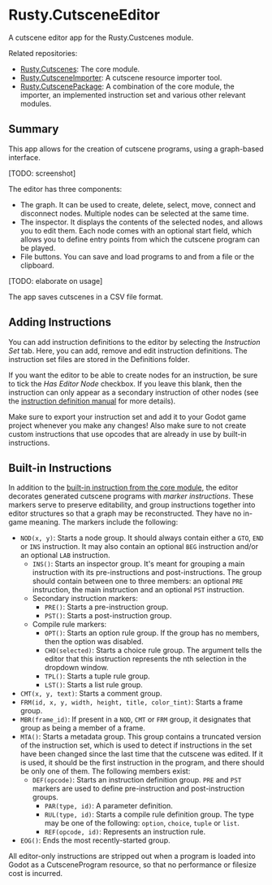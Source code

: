 # Rusty.CutsceneEditor
A cutscene editor app for the Rusty.Custcenes module.

Related repositories:
- [Rusty.Cutscenes](https://github.com/RustyRoboticsBV/Rusty.Cutscenes): The core module.
- [Rusty.CutsceneImporter](https://github.com/RustyRoboticsBV/Rusty.CutsceneImporter): A cutscene resource importer tool.
- [Rusty.CutscenePackage](https://github.com/RustyRoboticsBV/Rusty.CutscenePackage): A combination of the core module, the importer, an implemented instruction set and various other relevant modules.

## Summary
This app allows for the creation of cutscene programs, using a graph-based interface.

[TODO: screenshot]

The editor has three components:
- The graph. It can be used to create, delete, select, move, connect and disconnect nodes. Multiple nodes can be selected at the same time.
- The inspector. It displays the contents of the selected nodes, and allows you to edit them. Each node comes with an optional start field, which allows you to define entry points from which the cutscene program can be played.
- File buttons. You can save and load programs to and from a file or the clipboard.

[TODO: elaborate on usage]

The app saves cutscenes in a CSV file format.

## Adding Instructions
You can add instruction definitions to the editor by selecting the *Instruction Set* tab. Here, you can add, remove and edit instruction definitions. The instruction set files are stored in the Definitions folder.

If you want the editor to be able to create nodes for an instruction, be sure to tick the *Has Editor Node* checkbox. If you leave this blank, then the instruction can only appear as a secondary instruction of other nodes (see the [instruction definition manual](https://github.com/RustyRoboticsBV/Rusty.Cutscenes/Documentation/InstructionDefinitions.md) for more details).

Make sure to export your instruction set and add it to your Godot game project whenever you make any changes!
Also make sure to not create custom instructions that use opcodes that are already in use by built-in instructions.

## Built-in Instructions
In addition to the [built-in instruction from the core module](https://github.com/RustyRoboticsBV/Rusty.Cutscenes?tab=readme-ov-file#built-in-instructions), the editor decorates generated cutscene programs with *marker instructions*. These markers serve to preserve editability, and group instructions together into editor structures so that a graph may be reconstructed. They have no in-game meaning. The markers include the following:
- `NOD(x, y)`: Starts a node group. It should always contain either a `GTO`, `END` or `INS` instruction. It may also contain an optional `BEG` instruction and/or an optional `LAB` instruction.
  - `INS()`: Starts an inspector group. It's meant for grouping a main instruction with its pre-instructions and post-instructions. The group should contain between one to three members: an optional `PRE` instruction, the main instruction and an optional `PST` instruction.
  - Secondary instruction markers:
	- `PRE()`: Starts a pre-instruction group.
	- `PST()`: Starts a post-instruction group.
  - Compile rule markers:
	- `OPT()`: Starts an option rule group. If the group has no members, then the
option was disabled.
	- `CHO(selected)`: Starts a choice rule group. The argument tells the editor that this instruction represents the nth selection in the dropdown window.
	- `TPL()`: Starts a tuple rule group.
	- `LST()`: Starts a list rule group.
- `CMT(x, y, text)`: Starts a comment group.
- `FRM(id, x, y, width, height, title, color_tint)`: Starts a frame group.
- `MBR(frame_id)`: If present in a `NOD`, `CMT` or `FRM` group, it designates that group as being a member of a frame.
- `MTA()`: Starts a metadata group. This group contains a truncated version of the instruction set, which is used to detect if instructions in the set have been changed since the last time that the cutscene was edited. If it is used, it should be the first instruction in the program, and there should be only one of them. The following members exist:
  - `DEF(opcode)`: Starts an instruction definition group. `PRE` and `PST` markers are used to define pre-instruction and post-instruction groups.
	- `PAR(type, id)`: A parameter definition.
	- `RUL(type, id)`: Starts a compile rule definition group. The type may be one of the following: `option`, `choice`, `tuple` or `list`.
	- `REF(opcode, id)`: Represents an instruction rule.
- `EOG()`: Ends the most recently-started group.

All editor-only instructions are stripped out when a program is loaded into Godot as a CutsceneProgram resource, so that no performance or filesize cost is incurred.
